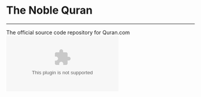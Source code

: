 # The Noble Quran
_________________________________________________________________________________________________________________________________________________

The official source code repository for Quran.com
![Join Quran.com community](www.google.com)
